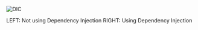 ![DIC](https://user-images.githubusercontent.com/37479186/87871493-47f1a780-c9e3-11ea-8e12-ab88f8ec36d3.png)

LEFT: Not using Dependency Injection
RIGHT: Using Dependency Injection
